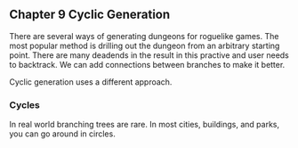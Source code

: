 ## Chapter 9 Cyclic Generation

There are several ways of generating dungeons for roguelike games. The most popular method is drilling out the dungeon from an arbitrary starting point. There are many deadends in the result in this practive and user needs to backtrack. We can add connections between branches to make it better.

Cyclic generation uses a different approach.

### Cycles

In real world branching trees are rare. In most cities, buildings, and parks, you can go around in circles.
